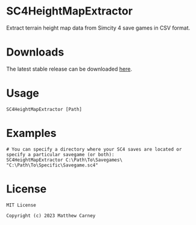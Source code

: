 # SC4HeightMapExtractor
Extract terrain height map data from Simcity 4 save games in CSV format.

# Downloads
The latest stable release can be downloaded [here](https://github.com/Killeroo/SC4HeightMapExtractor/releases/latest).

# Usage

```
SC4HeightMapExtractor [Path] 
```

# Examples

```
# You can specify a directory where your SC4 saves are located or specify a particular savegame (or both):
SC4HeightMapExtractor C:\Path\To\Savegames\ "C:\Path\To\Specific\Savegame.sc4"
```

# License

```
MIT License

Copyright (c) 2023 Matthew Carney

```
